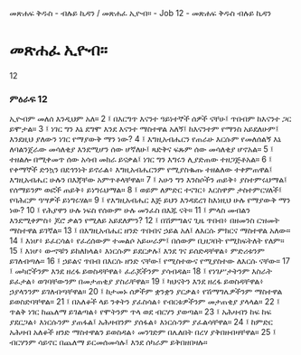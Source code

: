 ﻿
መጽሐፍ ቅዱስ - ብሉይ ኪዳን / መጽሐፈ ኢዮብ። - Job 12 - መጽሐፍ ቅዱስ ብሉይ ኪዳን
# መጽሐፈ ኢዮብ።
12
### ምዕራፍ 12
ኢዮብም መለሰ እንዲህም አለ።
2 ፤ በእርግጥ እናንተ ዓይነተኞች ሰዎች ናቸሁ፤ ጥበብም ከእናንተ ጋር ይሞታል።
3 ፤ ነገር ግን እኔ ደግሞ እንደ እናንተ ማስተዋል አለኝ፤ ከእናንተም የማንስ አይደለሁም፤ እንደዚህ ያለውን ነገር የማያውቅ ማን ነው?
4 ፤ እግዚአብሔርን የጠራሁ እርሱም የመለሰልኝ እኔ ለባልንጀራው መሳለቂያ እንደሚሆን ሰው ሆኛለሁ፤ ጻድቅና ፍጹም ሰው መሳለቂያ ሆኖአል።
5 ፤ ተዘልሎ በሚቀመጥ ሰው አሳብ መከራ ይናቃል፤ ነገር ግን እግሩን ሊያድጠው ተዘጋጅቶአል።
6 ፤ የቀማኞች ድንኳን በደኅንነት ይኖራል፥ እግዚአብሔርንም የሚያስቈጡ ተዘልለው ተቀምጠዋል፤ እግዚአብሔር ሁሉን በእጃቸው አምጥቶላቸዋል።
7 ፤ አሁን ግን እንስሶችን ጠይቅ፥ ያስተምሩህማል፤ የሰማይንም ወፎች ጠይቅ፥ ይነግሩህማል።
8 ፤ ወይም ለምድር ተናገር፥ እርስዋም ታስተምርሃለች፤ የባሕርም ዓሣዎች ይነግሩሃል።
9 ፤ የእግዚአብሔር እጅ ይህን እንዳደረገ ከእነዚህ ሁሉ የማያውቅ ማን ነው? 
10 ፤ የሕያዋን ሁሉ ነፍስ የሰውም ሁሉ መንፈስ በእጁ ናት። 
11 ፤ ምላስ መብልን እንደሚቀምስ፥ ጆሮ ቃልን የሚለይ አይደለምን? 
12 ፤ በሽምግልና ጊዜ ጥበብ፥ በዘመንስ ርዝመት ማስተዋል ይገኛል። 
13 ፤ በእግዚአብሔር ዘንድ ጥበብና ኃይል አለ፤ ለእርሱ ምክርና ማስተዋል አለው። 
14 ፤ እነሆ፥ ይፈርሳል፥ የፈረሰውም ተመልሶ አይሠራም፤ በሰውም ቢዘጋበት የሚከፍትለት የለም። 
15 ፤ እነሆ፥ ውኆቹን ይከለክላል፥ እነርሱም ይደርቃሉ፤ እንደ ገና ይሰድዳቸዋል፥ ምድሪቱንም ይገለብጣሉ። 
16 ፤ ኃይልና ጥበብ በእርሱ ዘንድ ናቸው፤ የሚስተውና የሚያስተው ለእርሱ ናቸው። 
17 ፤ መካሮችንም እንደ ዘረፋ ይወስዳቸዋል፥ ፈራጆችንም ያሳብዳል። 
18 ፤ የነገሥታትንም እስራት ይፈታል፥ ወገባቸውንም በመታጠቂያ ያስራቸዋል። 
19 ፤ ካህናትን እንደ ዘረፋ ይወስዳቸዋል፥ ኃያላንንም ይገለብጣቸዋል። 
20 ፤ ከታመኑ ሰዎችም ቋንቋን ያርቃል፥ የሽማግሌዎችንም ማስተዋል ይወስድባቸዋል። 
21 ፤ በአለቆች ላይ ንቀትን ያፈስሳል፥ የብርቱዎችንም መታጠቂያ ያላላል። 
22 ፤ ጥልቅ ነገር ከጨለማ ይገልጣል፥ የሞትንም ጥላ ወደ ብርሃን ያወጣል። 
23 ፤ አሕዛብን ከፍ ከፍ ያደርጋል፥ እነርሱንም ያጠፋል፤ አሕዛብንም ያሰፋል፥ እነርሱንም ያፈልሳቸዋል። 
24 ፤ ከምድር አሕዛብ አለቆች ዘንድ ማስተዋልን ይወስዳል፥ መንገድም በሌለበት በረሃ ያቅበዘብዛቸዋል። 
25 ፤ ብርሃንም ሳይኖር በጨለማ ይርመሰመሳሉ፤ እንደ ሰካራም ይቅበዘበዛሉ። 
